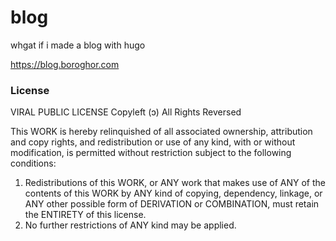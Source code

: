 # blog

whgat if i made a blog with hugo

https://blog.boroghor.com

### License
VIRAL PUBLIC LICENSE
Copyleft (ɔ) All Rights Reversed

This WORK is hereby relinquished of all associated ownership, attribution and copy
rights, and redistribution or use of any kind, with or without modification, is
permitted without restriction subject to the following conditions:

1.	Redistributions of this WORK, or ANY work that makes use of ANY of the
	contents of this WORK by ANY kind of copying, dependency, linkage, or ANY
	other possible form of DERIVATION or COMBINATION, must retain the ENTIRETY
	of this license.
2.	No further restrictions of ANY kind may be applied.